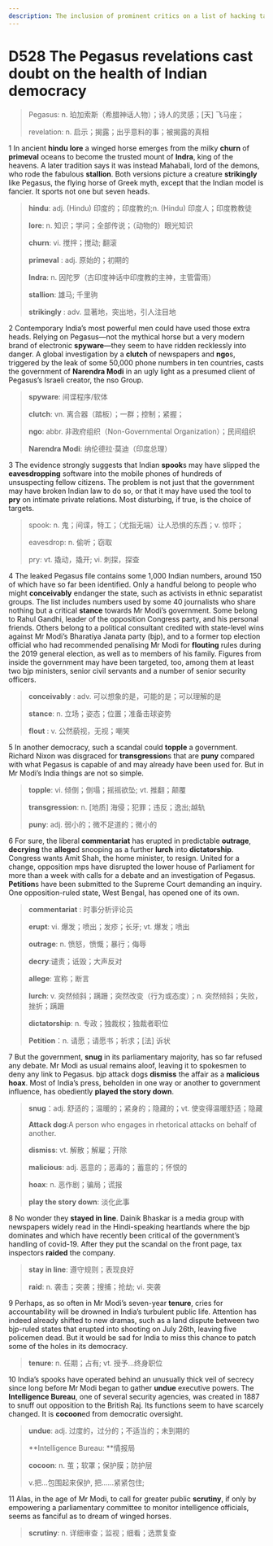 ```yaml
---
description: The inclusion of prominent critics on a list of hacking targets embarrasses the government
---
```


# D528 The Pegasus revelations cast doubt on the health of Indian democracy
> Pegasus:  n. 珀加索斯（希腊神话人物）；诗人的灵感；[天] 飞马座；
 > 
> revelation: n. 启示；揭露；出乎意料的事；被揭露的真相
 > 

1 In ancient **hindu** **lore** a winged horse emerges from the milky **churn** of **primeval** oceans to become the trusted mount of **Indra**, king of the heavens. A later tradition says it was instead Mahabali, lord of the demons, who rode the fabulous **stallion**. Both versions picture a creature **strikingly** like Pegasus, the flying horse of Greek myth, except that the Indian model is fancier. It sports not one but seven heads.

> **hindu**: adj. (Hindu) 印度的；印度教的;n. (Hindu) 印度人；印度教教徒
>
> **lore**: n. 知识；学问；全部传说；（动物的）眼光知识
>
> **churn**: vi. 搅拌；搅动; 翻滚
>
> **primeval** : adj. 原始的；初期的
>
> **Indra**: n. 因陀罗（古印度神话中印度教的主神，主管雷雨）
>
> **stallion**: 雄马; 千里驹
>
> **strikingly** : adv. 显著地，突出地，引人注目地
>

2 Contemporary India’s most powerful men could have used those extra heads. Relying on Pegasus—not the mythical horse but a very modern brand of electronic **spyware**—they seem to have ridden recklessly into danger. A global investigation by a **clutch** of newspapers and **ngo**s, triggered by the leak of some 50,000 phone numbers in ten countries, casts the government of **Narendra Modi** in an ugly light as a presumed client of Pegasus’s Israeli creator, the nso Group.

> **spyware**: 间谍程序/软体
>
> **clutch**: vn. 离合器（踏板）；一群；控制；紧握；
>
> **ngo**: abbr. 非政府组织（Non-Governmental Organization）；民间组织
>
> **Narendra Modi**: 纳伦德拉·莫迪（印度总理）
>

3 The evidence strongly suggests that Indian **spook**s may have slipped the **eavesdropping** software into the mobile phones of hundreds of unsuspecting fellow citizens. The problem is not just that the government may have broken Indian law to do so, or that it may have used the tool to **pry** on intimate private relations. Most disturbing, if true, is the choice of targets.

> spook: n. 鬼；间谍，特工；（尤指无端）让人恐惧的东西；v. 惊吓；
>
> eavesdrop: n. 偷听；窃取
>
> pry: vt. 撬动，撬开; vi. 刺探，探查
>

4 The leaked Pegasus file contains some 1,000 Indian numbers, around 150 of which have so far been identified. Only a handful belong to people who might **conceivably** endanger the state, such as activists in ethnic separatist groups. The list includes numbers used by some 40 journalists who share nothing but a critical **stance** towards Mr Modi’s government. Some belong to Rahul Gandhi, leader of the opposition Congress party, and his personal friends. Others belong to a political consultant credited with state-level wins against Mr Modi’s Bharatiya Janata party (bjp), and to a former top election official who had recommended penalising Mr Modi for **flouting** rules during the 2019 general election, as well as to members of his family. Figures from inside the government may have been targeted, too, among them at least two bjp ministers, senior civil servants and a number of senior security officers.

> **conceivably** : adv. 可以想象的是，可能的是；可以理解的是
>
> **stance**: n. 立场；姿态；位置；准备击球姿势
>
> **flout** : v. 公然藐视，无视；嘲笑
>

5 In another democracy, such a scandal could **topple** a government. Richard Nixon was disgraced for **transgression**s that are **puny** compared with what Pegasus is capable of and may already have been used for. But in Mr Modi’s India things are not so simple.

> **topple**: vi. 倾倒；倒塌；摇摇欲坠; vt. 推翻；颠覆
>
> **transgression**: n. [地质] 海侵；犯罪；违反；逸出;越轨
>
> **puny**: adj. 弱小的；微不足道的；微小的
>

6 For sure, the liberal **commentariat** has erupted in predictable **outrage**, **decrying** the **allege**d snooping as a further **lurch** into **dictatorship**. Congress wants Amit Shah, the home minister, to resign. United for a change, opposition mps have disrupted the lower house of Parliament for more than a week with calls for a debate and an investigation of Pegasus. **Petition**s have been submitted to the Supreme Court demanding an inquiry. One opposition-ruled state, West Bengal, has opened one of its own.

> **commentariat** : 时事分析评论员
>
> **erupt**: vi. 爆发；喷出；发疹；长牙; vt. 爆发；喷出
>
> **outrage**: n. 愤怒，愤慨；暴行；侮辱
>
> **decry**:谴责；诋毁；大声反对
>
> **allege**: 宣称；断言
>
> **lurch**: v. 突然倾斜；蹒跚；突然改变（行为或态度）；n. 突然倾斜；失败，挫折；蹒跚
>
> **dictatorship**: n. 专政；独裁权；独裁者职位
>
> **Petition**：n. 请愿；请愿书；祈求；[法] 诉状
>

7 But the government, **snug** in its parliamentary majority, has so far refused any debate. Mr Modi as usual remains aloof, leaving it to spokesmen to deny any link to Pegasus. bjp attack dogs **dismiss** the affair as a **malicious hoax**. Most of India’s press, beholden in one way or another to government influence, has obediently **played the story down**.

> **snug**：adj. 舒适的；温暖的；紧身的；隐藏的；vt. 使变得温暖舒适；隐藏
>
> **Attack dog**:A person who engages in rhetorical attacks on behalf of another.
>
> **dismiss**: vt. 解散；解雇；开除
>
> **malicious**: adj. 恶意的；恶毒的；蓄意的；怀恨的
>
> **hoax**: n. 恶作剧；骗局；谎报
>
> **play the story down**: 淡化此事
>

8 No wonder they **stayed in line**. Dainik Bhaskar is a media group with newspapers widely read in the Hindi-speaking heartlands where the bjp dominates and which have recently been critical of the government’s handling of covid-19. After they put the scandal on the front page, tax inspectors **raided** the company.

> **stay in line**: 遵守规则；表现良好
>
> **raid**: n. 袭击；突袭；搜捕；抢劫; vi. 突袭
>

9 Perhaps, as so often in Mr Modi’s seven-year **tenure**, cries for accountability will be drowned in India’s turbulent public life. Attention has indeed already shifted to new dramas, such as a land dispute between two bjp-ruled states that erupted into shooting on July 26th, leaving five policemen dead. But it would be sad for India to miss this chance to patch some of the holes in its democracy.

> **tenure**: n. 任期；占有; vt. 授予…终身职位
>

10 India’s spooks have operated behind an unusually thick veil of secrecy since long before Mr Modi began to gather **undue** executive powers. The **Intelligence Bureau**, one of several security agencies, was created in 1887 to snuff out opposition to the British Raj. Its functions seem to have scarcely changed. It is **cocoon**ed from democratic oversight.

> **undue**: adj. 过度的，过分的；不适当的；未到期的
>
> **Intelligence Bureau: **情报局
>
> **cocoon**:  n. 茧；软罩；保护膜；防护层
>
> v.把…包围起来保护, 把……紧紧包住;
>

11 Alas, in the age of Mr Modi, to call for greater public **scrutiny**, if only by empowering a parliamentary committee to monitor intelligence officials, seems as fanciful as to dream of winged horses.

> **scrutiny**: n. 详细审查；监视；细看；选票复查
>

